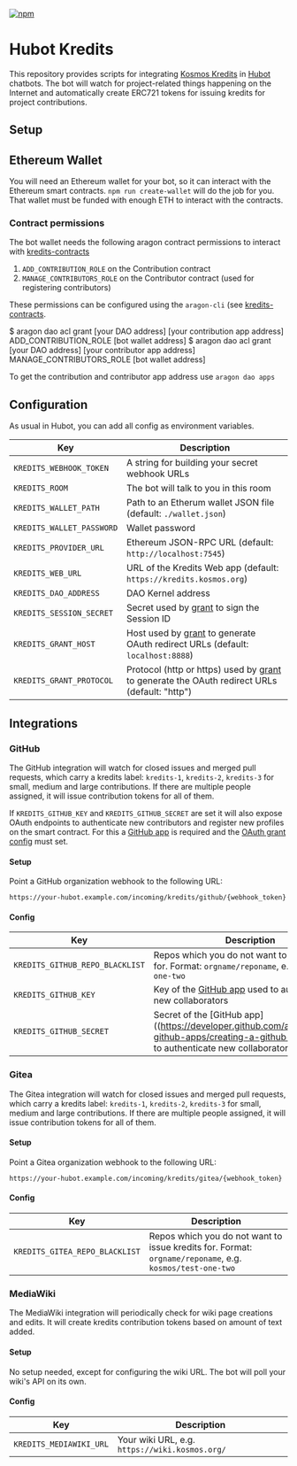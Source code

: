 [![npm](https://img.shields.io/npm/v/hubot-kredits.svg)](https://www.npmjs.com/package/hubot-kredits)

# Hubot Kredits

This repository provides scripts for integrating [Kosmos
Kredits](https://wiki.kosmos.org/Kredits) in [Hubot](http://hubot.github.com/)
chatbots. The bot will watch for project-related things happening on the
Internet and automatically create ERC721 tokens for issuing kredits for project
contributions.

## Setup

## Ethereum Wallet

You will need an Ethereum wallet for your bot, so it can interact with the
Ethereum smart contracts. `npm run create-wallet` will do the job for you.
That wallet must be funded with enough ETH to interact with the contracts.

### Contract permissions

The bot wallet needs the following aragon contract permissions to interact
with [kredits-contracts](https://github.com/67P/kredits-contracts)

1. `ADD_CONTRIBUTION_ROLE` on the Contribution contract
2. `MANAGE_CONTRIBUTORS_ROLE` on the Contributor contract (used for registering contributors)

These permissions can be configured using the `aragon-cli` (see [kredits-contracts](https://github.com/67P/kredits-contracts).

 $ aragon dao acl grant [your DAO address] [your contribution app address] ADD_CONTRIBUTION_ROLE [bot wallet address]
 $ aragon dao acl grant [your DAO address] [your contributor app address] MANAGE_CONTRIBUTORS_ROLE [bot wallet address]

To get the contribution and contributor app address use `aragon dao apps`


## Configuration

As usual in Hubot, you can add all config as environment variables.

| Key | Description |
| --- | --- |
| `KREDITS_WEBHOOK_TOKEN` | A string for building your secret webhook URLs |
| `KREDITS_ROOM` | The bot will talk to you in this room |
| `KREDITS_WALLET_PATH` | Path to an Etherum wallet JSON file (default: `./wallet.json`) |
| `KREDITS_WALLET_PASSWORD` | Wallet password |
| `KREDITS_PROVIDER_URL` | Ethereum JSON-RPC URL (default: `http://localhost:7545`) |
| `KREDITS_WEB_URL` | URL of the Kredits Web app (default: `https://kredits.kosmos.org`) |
| `KREDITS_DAO_ADDRESS` | DAO Kernel address |
| `KREDITS_SESSION_SECRET` | Secret used by [grant](https://www.npmjs.com/package/grant) to sign the Session ID |
| `KREDITS_GRANT_HOST` | Host used by [grant](https://www.npmjs.com/package/grant) to generate OAuth redirect URLs (default: `localhost:8888`) |
| `KREDITS_GRANT_PROTOCOL` | Protocol (http or https) used by [grant](https://www.npmjs.com/package/grant") to generate the OAuth redirect URLs (default: "http") |

## Integrations

### GitHub

The GitHub integration will watch for closed issues and merged pull requests,
which carry a kredits label: `kredits-1`, `kredits-2`, `kredits-3` for small,
medium and large contributions. If there are multiple people assigned, it will
issue contribution tokens for all of them.

If `KREDITS_GITHUB_KEY` and `KREDITS_GITHUB_SECRET` are set it will also expose
OAuth endpoints to authenticate new contributors and register new profiles on 
the smart contract. For this a [GitHub app](https://developer.github.com/apps/about-apps/) 
is required and the [OAuth grant config](#Configuration) must set.

#### Setup

Point a GitHub organization webhook to the following URL:

    https://your-hubot.example.com/incoming/kredits/github/{webhook_token}

#### Config

| Key | Description |
| --- | --- |
| `KREDITS_GITHUB_REPO_BLACKLIST` | Repos which you do not want to issue kredits for. Format: `orgname/reponame`, e.g. `67P/test-one-two` |
| `KREDITS_GITHUB_KEY` | Key of the [GitHub app](https://developer.github.com/apps/building-github-apps/creating-a-github-app/) used to authenticate new collaborators |
| `KREDITS_GITHUB_SECRET` | Secret of the [GitHub app]((https://developer.github.com/apps/building-github-apps/creating-a-github-app/) used to authenticate new collaborators |

### Gitea

The Gitea integration will watch for closed issues and merged pull requests,
which carry a kredits label: `kredits-1`, `kredits-2`, `kredits-3` for small,
medium and large contributions. If there are multiple people assigned, it will
issue contribution tokens for all of them.

#### Setup

Point a Gitea organization webhook to the following URL:

    https://your-hubot.example.com/incoming/kredits/gitea/{webhook_token}

#### Config

| Key | Description |
| --- | --- |
| `KREDITS_GITEA_REPO_BLACKLIST` | Repos which you do not want to issue kredits for. Format: `orgname/reponame`, e.g. `kosmos/test-one-two` |

### MediaWiki

The MediaWiki integration will periodically check for wiki page creations and
edits. It will create kredits contribution tokens based on amount of text added.

#### Setup

No setup needed, except for configuring the wiki URL. The bot will poll your
wiki's API on its own.

#### Config

| Key | Description |
| --- | --- |
| `KREDITS_MEDIAWIKI_URL` | Your wiki URL, e.g. `https://wiki.kosmos.org/` |
